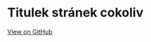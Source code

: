 # Titulek stránek cokoliv
<a href="https://github.com/pages-themes/cayman" class="btn">View on GitHub</a>
